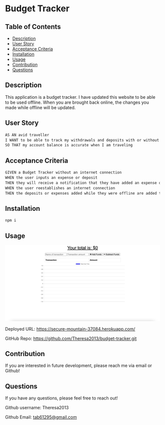 # Budget Tracker

## Table of Contents

- [Description](#description)
- [User Story](#user-story)
- [Acceptance Criteria](#acceptance-criteria)
- [Installation](#installation)
- [Usage](#usage)
- [Contribution](#contribution)
- [Questions](#questions)

## Description

This application is a budget tracker. I have updated this website to be able to be used offline. When you are brought back online, the changes you made while offline will be updated.

## User Story

```md
AS AN avid traveller
I WANT to be able to track my withdrawals and deposits with or without a data/internet connection
SO THAT my account balance is accurate when I am traveling
```

## Acceptance Criteria

```md
GIVEN a Budget Tracker without an internet connection
WHEN the user inputs an expense or deposit
THEN they will receive a notification that they have added an expense or deposit
WHEN the user reestablishes an internet connection
THEN the deposits or expenses added while they were offline are added to their transaction history and their totals are updated
```

## Installation

```md
npm i
```

## Usage

![Demo](./images/Screenshot.png)

Deployed URL: https://secure-mountain-37084.herokuapp.com/

GitHub Repo: https://github.com/Theresa2013/budget-tracker.git

## Contribution

If you are interested in future development, please reach me via email or Github!

## Questions

If you have any questions, please feel free to reach out!

Github username: Theresa2013

Github Email: tab61295@gmail.com
